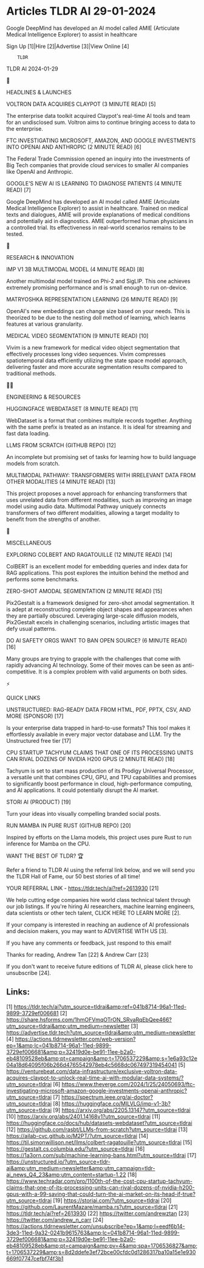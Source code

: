 # Articles TLDR AI 29-01-2024

Google DeepMind has developed an AI model called AMIE (Articulate
Medical Intelligence Explorer) to assist in healthcare  

Sign Up [1]|Hire [2]|Advertise [3]|View Online [4] 

		TLDR 

TLDR AI 2024-01-29

🚀 

HEADLINES & LAUNCHES

 VOLTRON DATA ACQUIRES CLAYPOT (3 MINUTE READ) [5] 

 The enterprise data toolkit acquired Claypot's real-time AI tools and
team for an undisclosed sum. Voltron aims to continue bringing access
to data to the enterprise. 

 FTC INVESTIGATING MICROSOFT, AMAZON, AND GOOGLE INVESTMENTS INTO
OPENAI AND ANTHROPIC (2 MINUTE READ) [6] 

 The Federal Trade Commission opened an inquiry into the investments
of Big Tech companies that provide cloud services to smaller AI
companies like OpenAI and Anthropic. 

 GOOGLE’S NEW AI IS LEARNING TO DIAGNOSE PATIENTS (4 MINUTE READ)
[7] 

 Google DeepMind has developed an AI model called AMIE (Articulate
Medical Intelligence Explorer) to assist in healthcare. Trained on
medical texts and dialogues, AMIE will provide explanations of medical
conditions and potentially aid in diagnostics. AMIE outperformed human
physicians in a controlled trial. Its effectiveness in real-world
scenarios remains to be tested. 

🧠 

RESEARCH & INNOVATION

 IMP V1 3B MULTIMODAL MODEL (4 MINUTE READ) [8] 

 Another multimodal model trained on Phi-2 and SigLIP. This one
achieves extremely promising performance and is small enough to run
on-device. 

 MATRYOSHKA REPRESENTATION LEARNING (26 MINUTE READ) [9] 

 OpenAI's new embeddings can change size based on your needs. This is
theorized to be due to the nesting doll method of learning, which
learns features at various granularity. 

 MEDICAL VIDEO SEGMENTATION (9 MINUTE READ) [10] 

 Vivim is a new framework for medical video object segmentation that
effectively processes long video sequences. Vivim compresses
spatiotemporal data efficiently utilizing the state space model
approach, delivering faster and more accurate segmentation results
compared to traditional methods. 

🧑‍💻 

ENGINEERING & RESOURCES

 HUGGINGFACE WEBDATASET (8 MINUTE READ) [11] 

 WebDataset is a format that combines multiple records together.
Anything with the same prefix is treated as an instance. It is ideal
for streaming and fast data loading. 

 LLMS FROM SCRATCH (GITHUB REPO) [12] 

 An incomplete but promising set of tasks for learning how to build
language models from scratch. 

 MULTIMODAL PATHWAY: TRANSFORMERS WITH IRRELEVANT DATA FROM OTHER
MODALITIES (4 MINUTE READ) [13] 

 This project proposes a novel approach for enhancing transformers
that uses unrelated data from different modalities, such as improving
an image model using audio data. Multimodal Pathway uniquely connects
transformers of two different modalities, allowing a target modality
to benefit from the strengths of another. 

🎁 

MISCELLANEOUS

 EXPLORING COLBERT AND RAGATOUILLE (12 MINUTE READ) [14] 

 ColBERT is an excellent model for embedding queries and index data
for RAG applications. This post explores the intuition behind the
method and performs some benchmarks. 

 ZERO-SHOT AMODAL SEGMENTATION (2 MINUTE READ) [15] 

 Pix2Gestalt is a framework designed for zero-shot amodal
segmentation. It is adept at reconstructing complete object shapes and
appearances when they are partially obscured. Leveraging large-scale
diffusion models, Pix2Gestalt excels in challenging scenarios,
including artistic images that defy usual patterns. 

 DO AI SAFETY ORGS WANT TO BAN OPEN SOURCE? (6 MINUTE READ) [16] 

 Many groups are trying to grapple with the challenges that come with
rapidly advancing AI technology. Some of their moves can be seen as
anti-competitive. It is a complex problem with valid arguments on both
sides. 

⚡ 

QUICK LINKS

 UNSTRUCTURED: RAG-READY DATA FROM HTML, PDF, PPTX, CSV, AND MORE
(SPONSOR) [17] 

 Is your enterprise data trapped in hard-to-use formats? This tool
makes it effortlessly available in every major vector database and
LLM. Try the Unstructured free tier [17] 

 CPU STARTUP TACHYUM CLAIMS THAT ONE OF ITS PROCESSING UNITS CAN RIVAL
DOZENS OF NVIDIA H200 GPUS (2 MINUTE READ) [18] 

 Tachyum is set to start mass production of its Prodigy Universal
Processor, a versatile unit that combines CPU, GPU, and TPU
capabilities and promises to significantly boost performance in cloud,
high-performance computing, and AI applications. It could potentially
disrupt the AI market. 

 STORI AI (PRODUCT) [19] 

 Turn your ideas into visually compelling branded social posts. 

 RUN MAMBA IN PURE RUST (GITHUB REPO) [20] 

 Inspired by efforts on the Llama models, this project uses pure Rust
to run inference for Mamba on the CPU. 

WANT THE BEST OF TLDR? 🏆

Refer a friend to TLDR AI using the referral link below, and we will
send you the TLDR Hall of Fame, our 50 best stories of all time!

YOUR REFERRAL LINK - https://tldr.tech/ai?ref=2613930 [21]

 We help cutting edge companies hire world class technical talent
through our job listings. If you're hiring AI researchers, machine
learning engineers, data scientists or other tech talent, CLICK HERE
TO LEARN MORE [2]. 

If your company is interested in reaching an audience of AI
professionals and decision makers, you may want to ADVERTISE WITH US
[3]. 

If you have any comments or feedback, just respond to this email! 

Thanks for reading, 
Andrew Tan [22] & Andrew Carr [23] 

If you don't want to receive future editions of TLDR AI, please click
here to unsubscribe [24]. 

 

Links:
------
[1] https://tldr.tech/ai?utm_source=tldrai&amp;ref=041b8714-96a1-11ed-9899-3729ef006681
[2] https://share.hsforms.com/1hmOFVmqOTrON_SRvaRqEbQee466?utm_source=tldrai&amp;utm_medium=newsletter
[3] https://advertise.tldr.tech?utm_source=tldrai&amp;utm_medium=newsletter
[4] https://actions.tldrnewsletter.com/web-version?ep=1&amp;lc=041b8714-96a1-11ed-9899-3729ef006681&amp;p=32419d0e-be91-11ee-b2a0-eb48109528eb&amp;pt=campaign&amp;t=1706537229&amp;s=1e6a93c12e04a18d64095f06b266d4765542978eb4c5668dc067497319454041
[5] https://venturebeat.com/data-infrastructure/exclusive-voltron-data-acquires-claypot-to-unlock-real-time-ai-with-modular-data-systems/?utm_source=tldrai
[6] https://www.theverge.com/2024/1/25/24050693/ftc-investigating-microsoft-amazon-google-investments-openai-anthropic?utm_source=tldrai
[7] https://spectrum.ieee.org/ai-doctor?utm_source=tldrai
[8] https://huggingface.co/MILVLG/imp-v1-3b?utm_source=tldrai
[9] https://arxiv.org/abs/2205.13147?utm_source=tldrai
[10] https://arxiv.org/abs/2401.14168v1?utm_source=tldrai
[11] https://huggingface.co/docs/hub/datasets-webdataset?utm_source=tldrai
[12] https://github.com/rasbt/LLMs-from-scratch?utm_source=tldrai
[13] https://ailab-cvc.github.io/M2PT/?utm_source=tldrai
[14] https://til.simonwillison.net/llms/colbert-ragatouille?utm_source=tldrai
[15] https://gestalt.cs.columbia.edu/?utm_source=tldrai
[16] https://1a3orn.com/sub/machine-learning-bans.html?utm_source=tldrai
[17] https://unstructured.io/?utm_source=tldr-ai&amp;utm_medium=newsletter&amp;utm_campaign=tldr-ai_news_Q4_23&amp;utm_content=startup-1.22
[18] https://www.techradar.com/pro/1100th-of-the-cost-cpu-startup-tachyum-claims-that-one-of-its-processing-units-can-rival-dozens-of-nvidia-h200-gpus-with-a-99-saving-that-could-turn-the-ai-market-on-its-head-if-true?utm_source=tldrai
[19] https://storiai.com/?utm_source=tldrai
[20] https://github.com/LaurentMazare/mamba.rs?utm_source=tldrai
[21] https://tldr.tech/ai?ref=2613930
[22] https://twitter.com/andrewztan
[23] https://twitter.com/andrew_n_carr
[24] https://actions.tldrnewsletter.com/unsubscribe?ep=1&amp;l=eedf6b14-3de3-11ed-9a32-0241b9615763&amp;lc=041b8714-96a1-11ed-9899-3729ef006681&amp;p=32419d0e-be91-11ee-b2a0-eb48109528eb&amp;pt=campaign&amp;pv=4&amp;spa=1706536827&amp;t=1706537229&amp;s=8d2ddefe3ef72bce00cfdc0d1286317ba10a15e1e930669f07747cefbf74f3b1